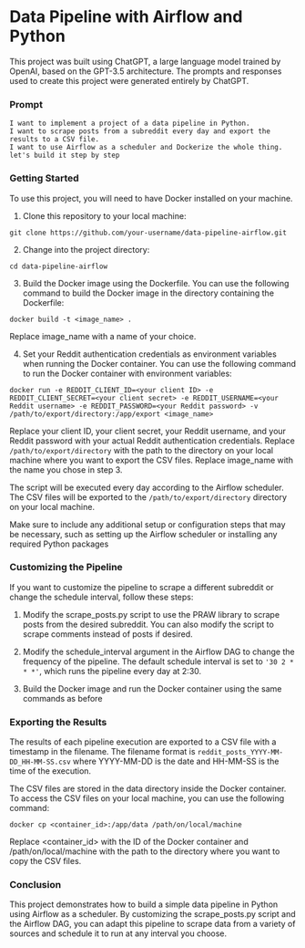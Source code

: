 # Data Pipeline with Airflow and Python

This project was built using ChatGPT, a large language model trained by OpenAI, based on the GPT-3.5 architecture. The prompts and responses used to create this project were generated entirely by ChatGPT.

### Prompt  
```
I want to implement a project of a data pipeline in Python.   
I want to scrape posts from a subreddit every day and export the results to a CSV file.   
I want to use Airflow as a scheduler and Dockerize the whole thing. let's build it step by step
```


### Getting Started  
To use this project, you will need to have Docker installed on your machine.

1. Clone this repository to your local machine: 

```shell
git clone https://github.com/your-username/data-pipeline-airflow.git
```

2. Change into the project directory:

```shell
cd data-pipeline-airflow
```

3. Build the Docker image using the Dockerfile. You can use the following command to build the Docker image in the directory containing the Dockerfile:

```shell
docker build -t <image_name> .
```
Replace image_name with a name of your choice.

4. Set your Reddit authentication credentials as environment variables when running the Docker container. You can use the following command to run the Docker container with environment variables:
```shell
docker run -e REDDIT_CLIENT_ID=<your client ID> -e REDDIT_CLIENT_SECRET=<your client secret> -e REDDIT_USERNAME=<your Reddit username> -e REDDIT_PASSWORD=<your Reddit password> -v /path/to/export/directory:/app/export <image_name>
```

Replace your client ID, your client secret, your Reddit username, and your Reddit password with your actual Reddit authentication credentials. Replace ```/path/to/export/directory``` with the path to the directory on your local machine where you want to export the CSV files. Replace image_name with the name you chose in step 3.

The script will be executed every day according to the Airflow scheduler. The CSV files will be exported to the ```/path/to/export/directory``` directory on your local machine.
  
 Make sure to include any additional setup or configuration steps that may be necessary, such as setting up the Airflow scheduler or installing any required Python packages


### Customizing the Pipeline
If you want to customize the pipeline to scrape a different subreddit or change the schedule interval, follow these steps:

1. Modify the scrape_posts.py script to use the PRAW library to scrape posts from the desired subreddit. You can also modify the script to scrape comments instead of posts if desired.

2. Modify the schedule_interval argument in the Airflow DAG to change the frequency of the pipeline. The default schedule interval is set to ``` '30 2 * * *' ```, which runs the pipeline every day at 2:30.

4. Build the Docker image and run the Docker container using the same commands as before


### Exporting the Results
The results of each pipeline execution are exported to a CSV file with a timestamp in the filename. The filename format is ```reddit_posts_YYYY-MM-DD_HH-MM-SS.csv``` where YYYY-MM-DD is the date and HH-MM-SS is the time of the execution.

The CSV files are stored in the data directory inside the Docker container. To access the CSV files on your local machine, you can use the following command:


```shell
docker cp <container_id>:/app/data /path/on/local/machine
```
Replace <container_id> with the ID of the Docker container and /path/on/local/machine with the path to the directory where you want to copy the CSV files.


### Conclusion
This project demonstrates how to build a simple data pipeline in Python using Airflow as a scheduler. By customizing the scrape_posts.py script and the Airflow DAG, you can adapt this pipeline to scrape data from a variety of sources and schedule it to run at any interval you choose.
